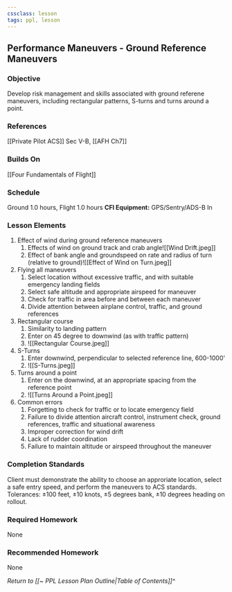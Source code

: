 ```yaml
---
cssclass: lesson
tags: ppl, lesson
---
```

## Performance Maneuvers - Ground Reference Maneuvers

### Objective
Develop risk management and skills associated with ground referene maneuvers, including rectangular patterns, S-turns and turns around a point.

### References
[[Private Pilot ACS]] Sec V-B, [[AFH Ch7]]

### Builds On
[[Four Fundamentals of Flight]]

### Schedule
Ground 1.0 hours, Flight 1.0 hours
**CFI Equipment:** GPS/Sentry/ADS-B In

### Lesson Elements
1. Effect of wind during ground reference maneuvers
	1. Effects of wind on ground track and crab angle![[Wind Drift.jpeg]]
	2. Effect of bank angle and groundspeed on rate and radius of turn (relative to ground)![[Effect of Wind on Turn.jpeg]]
2. Flying all maneuvers
	1. Select location without excessive traffic, and with suitable emergency landing fields
	2. Select safe altitude and appropriate airspeed for maneuver
	3. Check for traffic in area before and between each maneuver
	4. Divide attention between airplane control, traffic, and ground references
3. Rectangular course
	1. Similarity to landing pattern
	2. Enter on 45 degree to downwind (as with traffic pattern)
	3. ![[Rectangular Course.jpeg]]
4. S-Turns
	1. Enter downwind, perpendicular to selected reference line, 600-1000'
	2. ![[S-Turns.jpeg]]
5. Turns around a point
	1. Enter on the downwind, at an appropriate spacing from the reference point
	2. ![[Turns Around a Point.jpeg]]
6. Common errors
	1. Forgetting to check for traffic or to locate emergency field
	2. Failure to divide attention aircraft control, instrument check, ground references, traffic and situational awareness
	3. Improper correction for wind drift
	4. Lack of rudder coordination
	5. Failure to maintain altitude or airspeed throughout the maneuver

### Completion Standards
Client must demonstrate the ability to choose an approriate location, select a safe entry speed, and perform the maneuvers to ACS standards. Tolerances: &plusmn;100 feet, &plusmn;10 knots, &plusmn;5 degrees bank, &plusmn;10 degrees heading on rollout.

### Required Homework
 None

### Recommended Homework
None

*Return to [[~ PPL Lesson Plan Outline|Table of Contents]]^*
